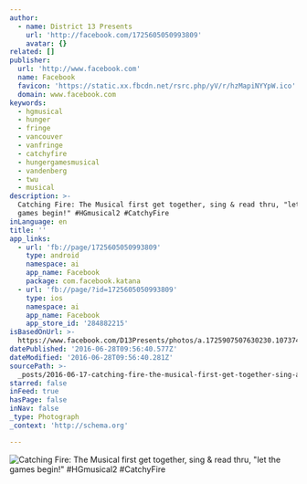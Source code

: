 ```yaml
---
author:
  - name: District 13 Presents
    url: 'http://facebook.com/1725605050993809'
    avatar: {}
related: []
publisher:
  url: 'http://www.facebook.com'
  name: Facebook
  favicon: 'https://static.xx.fbcdn.net/rsrc.php/yV/r/hzMapiNYYpW.ico'
  domain: www.facebook.com
keywords:
  - hgmusical
  - hunger
  - fringe
  - vancouver
  - vanfringe
  - catchyfire
  - hungergamesmusical
  - vandenberg
  - twu
  - musical
description: >-
  Catching Fire: The Musical first get together, sing & read thru, "let the
  games begin!" #HGmusical2 #CatchyFire
inLanguage: en
title: ''
app_links:
  - url: 'fb://page/1725605050993809'
    type: android
    namespace: ai
    app_name: Facebook
    package: com.facebook.katana
  - url: 'fb://page/?id=1725605050993809'
    type: ios
    namespace: ai
    app_name: Facebook
    app_store_id: '284882215'
isBasedOnUrl: >-
  https://www.facebook.com/D13Presents/photos/a.1725907507630230.1073741828.1725605050993809/1803027329918247/?type=3&theater
datePublished: '2016-06-28T09:56:40.577Z'
dateModified: '2016-06-28T09:56:40.281Z'
sourcePath: >-
  _posts/2016-06-17-catching-fire-the-musical-first-get-together-sing-and-read-t.md
starred: false
inFeed: true
hasPage: false
inNav: false
_type: Photograph
_context: 'http://schema.org'

---
```

![Catching Fire: The Musical first get together, sing & read thru, "let the games begin!" #HGmusical2 #CatchyFire](https://scontent.xx.fbcdn.net/t31.0-8/s720x720/13119793_1803027329918247_4413493519080305435_o.jpg)